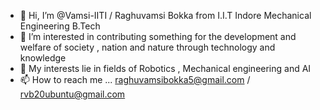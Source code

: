 - 👋 Hi, I’m @Vamsi-IITI / Raghuvamsi Bokka from I.I.T Indore Mechanical Engineering B.Tech 
- 👀 I’m interested in contributing something for the development and welfare of society , nation and nature through technology and knowledge
- 🌱 My interests lie in fields of Robotics , Mechanical engineering and AI
- 📫 How to reach me ... raghuvamsibokka5@gmail.com / rvb20ubuntu@gmail.com 

<!---
Vamsi-IITI/Vamsi-IITI is a ✨ special ✨ repository because its `README.md` (this file) appears on your GitHub profile.
You can click the Preview link to take a look at your changes.
--->
